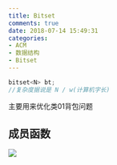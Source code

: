 ```yaml
---
title: Bitset
comments: true
date: 2018-07-14 15:49:31
categories:
- ACM
- 数据结构
- Bitset
---
```


```cpp
bitset<N> bt;
//复杂度据说是 N / w(计算机字长)
```

主要用来优化类01背包问题

## 成员函数

![](http://ozrmo3j0k.bkt.clouddn.com/Selection_011.png)
